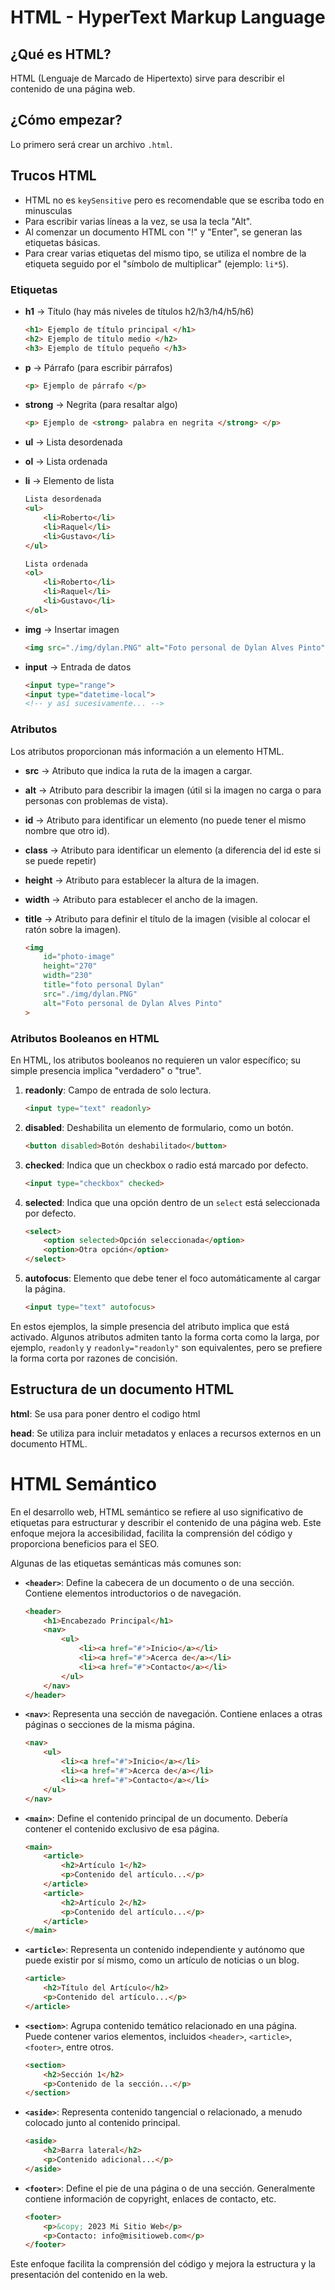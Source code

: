 # HTML - HyperText Markup Language

## ¿Qué es HTML?

HTML (Lenguaje de Marcado de Hipertexto) sirve para describir el contenido de una página web.

## ¿Cómo empezar?

Lo primero será crear un archivo `.html`.

## Trucos HTML
- HTML no es `keySensitive` pero es recomendable que se escriba todo en minusculas
- Para escribir varias líneas a la vez, se usa la tecla "Alt".
- Al comenzar un documento HTML con "!" y "Enter", se generan las etiquetas básicas.
- Para crear varias etiquetas del mismo tipo, se utiliza el nombre de la etiqueta seguido por el "símbolo de multiplicar" (ejemplo: `li*5`).

### Etiquetas

- **h1** -> Título (hay más niveles de títulos h2/h3/h4/h5/h6)

    ```html
    <h1> Ejemplo de título principal </h1>
    <h2> Ejemplo de título medio </h2>
    <h3> Ejemplo de título pequeño </h3>
    ```

- **p** -> Párrafo (para escribir párrafos)

    ```html
    <p> Ejemplo de párrafo </p>
    ```

- **strong** -> Negrita (para resaltar algo)

    ```html
    <p> Ejemplo de <strong> palabra en negrita </strong> </p>
    ```

- **ul** -> Lista desordenada
- **ol** -> Lista ordenada
- **li** -> Elemento de lista

    ```html
    Lista desordenada
    <ul>
        <li>Roberto</li>
        <li>Raquel</li>
        <li>Gustavo</li>
    </ul>

    Lista ordenada
    <ol>
        <li>Roberto</li>
        <li>Raquel</li>
        <li>Gustavo</li>
    </ol>
    ```

- **img** -> Insertar imagen

    ```html
    <img src="./img/dylan.PNG" alt="Foto personal de Dylan Alves Pinto">
    ```

- **input** -> Entrada de datos

    ```html
    <input type="range">
    <input type="datetime-local">
    <!-- y así sucesivamente... -->
    ```

### Atributos

Los atributos proporcionan más información a un elemento HTML.

- **src** -> Atributo que indica la ruta de la imagen a cargar.

- **alt** -> Atributo para describir la imagen (útil si la imagen no carga o para personas con problemas de vista).

- **id** -> Atributo para identificar un elemento (no puede tener el mismo nombre que otro id).

- **class** -> Atributo para identificar un elemento (a diferencia del id este si se puede repetir)

- **height** -> Atributo para establecer la altura de la imagen.

- **width** -> Atributo para establecer el ancho de la imagen.

- **title** -> Atributo para definir el título de la imagen (visible al colocar el ratón sobre la imagen).

    ```html
    <img 
        id="photo-image"
        height="270"
        width="230"
        title="foto personal Dylan"
        src="./img/dylan.PNG"
        alt="Foto personal de Dylan Alves Pinto"
    >
    ```



### Atributos Booleanos en HTML

En HTML, los atributos booleanos no requieren un valor específico; su simple presencia implica "verdadero" o "true".

1. **readonly**: Campo de entrada de solo lectura.

    ```html
    <input type="text" readonly>
    ```

2. **disabled**: Deshabilita un elemento de formulario, como un botón.

    ```html
    <button disabled>Botón deshabilitado</button>
    ```

3. **checked**: Indica que un checkbox o radio está marcado por defecto.

    ```html
    <input type="checkbox" checked>
    ```

4. **selected**: Indica que una opción dentro de un `select` está seleccionada por defecto.

    ```html
    <select>
        <option selected>Opción seleccionada</option>
        <option>Otra opción</option>
    </select>
    ```

5. **autofocus**: Elemento que debe tener el foco automáticamente al cargar la página.

    ```html
    <input type="text" autofocus>
    ```

En estos ejemplos, la simple presencia del atributo implica que está activado. Algunos atributos admiten tanto la forma corta como la larga, por ejemplo, `readonly` y `readonly="readonly"` son equivalentes, pero se prefiere la forma corta por razones de concisión.

## Estructura de un documento HTML

**html**: Se usa para poner dentro el codigo html

**head**: Se utiliza para incluir metadatos y enlaces a recursos externos en un documento HTML.

# HTML Semántico

En el desarrollo web, HTML semántico se refiere al uso significativo de etiquetas para estructurar y describir el contenido de una página web. Este enfoque mejora la accesibilidad, facilita la comprensión del código y proporciona beneficios para el SEO.

Algunas de las etiquetas semánticas más comunes son:

- **`<header>`**: Define la cabecera de un documento o de una sección. Contiene elementos introductorios o de navegación.

    ```html
    <header>
        <h1>Encabezado Principal</h1>
        <nav>
            <ul>
                <li><a href="#">Inicio</a></li>
                <li><a href="#">Acerca de</a></li>
                <li><a href="#">Contacto</a></li>
            </ul>
        </nav>
    </header>
    ```

- **`<nav>`**: Representa una sección de navegación. Contiene enlaces a otras páginas o secciones de la misma página.

    ```html
    <nav>
        <ul>
            <li><a href="#">Inicio</a></li>
            <li><a href="#">Acerca de</a></li>
            <li><a href="#">Contacto</a></li>
        </ul>
    </nav>
    ```

- **`<main>`**: Define el contenido principal de un documento. Debería contener el contenido exclusivo de esa página.

    ```html
    <main>
        <article>
            <h2>Artículo 1</h2>
            <p>Contenido del artículo...</p>
        </article>
        <article>
            <h2>Artículo 2</h2>
            <p>Contenido del artículo...</p>
        </article>
    </main>
    ```

- **`<article>`**: Representa un contenido independiente y autónomo que puede existir por sí mismo, como un artículo de noticias o un blog.

    ```html
    <article>
        <h2>Título del Artículo</h2>
        <p>Contenido del artículo...</p>
    </article>
    ```

- **`<section>`**: Agrupa contenido temático relacionado en una página. Puede contener varios elementos, incluidos `<header>`, `<article>`, `<footer>`, entre otros.

    ```html
    <section>
        <h2>Sección 1</h2>
        <p>Contenido de la sección...</p>
    </section>
    ```

- **`<aside>`**: Representa contenido tangencial o relacionado, a menudo colocado junto al contenido principal.

    ```html
    <aside>
        <h2>Barra lateral</h2>
        <p>Contenido adicional...</p>
    </aside>
    ```

- **`<footer>`**: Define el pie de una página o de una sección. Generalmente contiene información de copyright, enlaces de contacto, etc.

    ```html
    <footer>
        <p>&copy; 2023 Mi Sitio Web</p>
        <p>Contacto: info@misitioweb.com</p>
    </footer>
    ```

Este enfoque facilita la comprensión del código y mejora la estructura y la presentación del contenido en la web.


